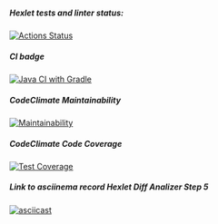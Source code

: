 ##### Hexlet tests and linter status:
[![Actions Status](https://github.com/roman-iork/java-project-71/actions/workflows/hexlet-check.yml/badge.svg)](https://github.com/roman-iork/java-project-71/actions)

##### CI badge
[![Java CI with Gradle](https://github.com/roman-iork/java-project-71/actions/workflows/CI_gradle.yml/badge.svg)](https://github.com/roman-iork/java-project-71/actions/workflows/CI_gradle.yml)

##### CodeClimate Maintainability
[![Maintainability](https://api.codeclimate.com/v1/badges/fa839f8c0f33eceb693c/maintainability)](https://codeclimate.com/github/roman-iork/java-project-71/maintainability)

##### CodeClimate Code Coverage
[![Test Coverage](https://api.codeclimate.com/v1/badges/2fcd653cc993d5428056/test_coverage)](https://codeclimate.com/github/roman-iork/java-project-61/test_coverage)

##### Link to asciinema record Hexlet *Diff Analizer* **Step 5**
[![asciicast](https://asciinema.org/a/5iJMbe7pWLRLcCnAty3r38PiE.svg)](https://asciinema.org/a/5iJMbe7pWLRLcCnAty3r38PiE)
